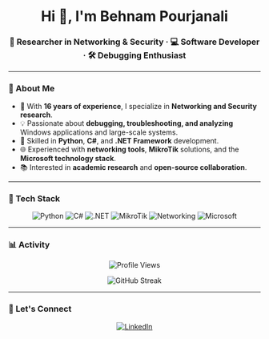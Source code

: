 <!-- Hero -->
<h1 align="center">Hi 👋, I'm Behnam Pourjanali</h1>
<h3 align="center">🔬 Researcher in Networking & Security · 💻 Software Developer · 🛠️ Debugging Enthusiast</h3>

---

### 🌌 About Me
- 🧭 With **16 years of experience**, I specialize in **Networking and Security research**.  
- 💡 Passionate about **debugging, troubleshooting, and analyzing** Windows applications and large-scale systems.  
- 🐍 Skilled in **Python**, **C#**, and **.NET Framework** development.  
- 🌐 Experienced with **networking tools**, **MikroTik** solutions, and the **Microsoft technology stack**.  
- 📚 Interested in **academic research** and **open-source collaboration**.  

---

### 🔧 Tech Stack
<p align="center">
  <img alt="Python" src="https://img.shields.io/badge/Python-3776AB?style=flat&logo=python&logoColor=white" />
  <img alt="C#" src="https://img.shields.io/badge/C%23-239120?style=flat&logo=csharp&logoColor=white" />
  <img alt=".NET" src="https://img.shields.io/badge/.NET-512BD4?style=flat&logo=dotnet&logoColor=white" />
  <img alt="MikroTik" src="https://img.shields.io/badge/MikroTik-FFCC33?style=flat&logo=mikrotik&logoColor=black" />
  <img alt="Networking" src="https://img.shields.io/badge/Networking-1BA0D7?style=flat&logo=cisco&logoColor=white" />
  <img alt="Microsoft" src="https://img.shields.io/badge/Microsoft-0078D4?style=flat&logo=microsoft&logoColor=white" />
</p>

---

### 📊 Activity
<p align="center">
  <img alt="Profile Views" src="https://komarev.com/ghpvc/?username=pourjanali&style=flat-square&color=lightgray&label=Views" />
</p>

<p align="center">
  <img
    alt="GitHub Streak"
    src="https://streak-stats.demolab.com?user=pourjanali&theme=github-dark-dimmed&hide_border=true&date_format=n%2Fj%5B%2FY%5D&background=00000000"
  />
</p>

---

### 🤝 Let's Connect
<p align="center">
  <a href="https://www.linkedin.com/in/behnam-pourjanali/">
    <img alt="LinkedIn" src="https://img.shields.io/badge/LinkedIn-0A66C2?style=flat&logo=linkedin&logoColor=white" />
  </a>
</p>
